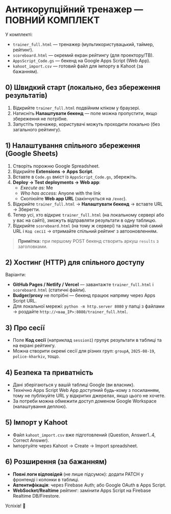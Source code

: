 # Антикорупційний тренажер — ПОВНИЙ КОМПЛЕКТ

У комплекті:
- `trainer_full.html` — тренажер (мультикористувацький, таймер, рейтинг).
- `scoreboard.html` — окремий екран рейтингу (для проектору/ТВ).
- `AppsScript_Code.gs` — бекенд на Google Apps Script (Web App).
- `kahoot_import.csv` — готовий файл для імпорту в Kahoot (за бажанням).

## 0) Швидкий старт (локально, без збереження результатів)
1. Відкрийте `trainer_full.html` подвійним кліком у браузері.
2. Натисніть **Налаштувати бекенд** — поле можна пропустити, якщо збереження не потрібне.
3. Запустіть тренажер, користувачі можуть проходити локально (без загального рейтингу).

## 1) Налаштування спільного збереження (Google Sheets)
1. Створіть порожню Google Spreadsheet.
2. Відкрийте **Extensions → Apps Script**.
3. Вставте в `Code.gs` вміст із `AppsScript_Code.gs`, збережіть.
4. **Deploy → Test deployments → Web app**:
   - *Execute as:* Me
   - *Who has access:* Anyone with the link
   - Скопіюйте **Web app URL** (закінчується на `/exec`).
5. Відкрийте `trainer_full.html` → **Налаштувати бекенд** → вставте URL → Зберегти.
6. Тепер усі, хто відкриє `trainer_full.html` (на локальному сервері або у вас на сайті), зможуть відправляти результати в одну таблицю.
7. Відкрийте `scoreboard.html` (на тому ж сервері) та задайте той самий URL і `Код сесії` → отримайте спільний рейтинг з автооновленням.

> **Примітка:** при першому POST бекенд створить аркуш `results` з заголовками.

## 2) Хостинг (HTTP) для спільного доступу
Варіанти:
- **GitHub Pages / Netlify / Vercel** — завантажте `trainer_full.html` і `scoreboard.html` (статичні файли).
- **Budger/рroxy** не потрібні — бекенд працює напряму через Apps Script URL.
- Для локальної мережі: `python -m http.server 8080` у папці з файлами → роздайте `http://<ваш_IP>:8080/trainer_full.html`.

## 3) Про сесії
- Поле **Код сесії** (наприклад `session1`) групує результати в таблиці та на екрані рейтингу.
- Можна створити окремі сесії для різних груп: `groupA`, `2025-08-19`, `police-kharkiv`, тощо.

## 4) Безпека та приватність
- Дані зберігаються у вашій таблиці Google (ви власник).
- Технічно Apps Script Web App доступний будь-кому з посиланням, тому не публікуйте URL у відкритих джерелах, якщо цього не хочете.
- За потреби можна обмежити доступ доменом Google Workspace (налаштування деплою).

## 5) Імпорт у Kahoot
- Файл `kahoot_import.csv` вже підготовлений (Question, Answer1..4, Correct Answer).
- Імпортуйте через Kahoot → Create → Import spreadsheet.

## 6) Розширення (за бажанням)
- **Повні логи відповідей** (не лише підсумок): додати PATCH у фронтенді і колонки в таблиці.
- **Автентифікація**: через Firebase Auth; або Google OAuth в Apps Script.
- **WebSocket/Realtime** рейтинг: замінити Apps Script на Firebase Realtime DB/Firestore.

Успіхів! 👏

